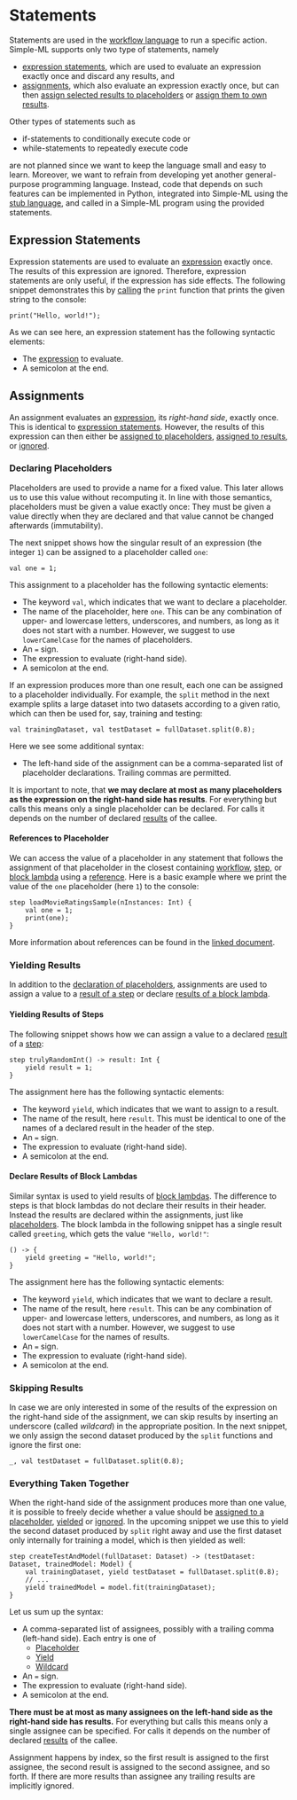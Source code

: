 # Statements

Statements are used in the [workflow language][workflow-language] to run a specific action. Simple-ML supports only two type of statements, namely
* [expression statements](#expression-statements), which are used to evaluate an expression exactly once and discard any results, and
* [assignments](#assignments), which also evaluate an expression exactly once, but can then [assign selected results to placeholders](#declaring-placeholders) or [assign them to own results](#yielding-results).

Other types of statements such as
* if-statements to conditionally execute code or
* while-statements to repeatedly execute code

are not planned since we want to keep the language small and easy to learn. Moreover, we want to refrain from developing yet another general-purpose programming language. Instead, code that depends on such features can be implemented in Python, integrated into Simple-ML using the [stub language][stub-language], and called in a Simple-ML program using the provided statements.

## Expression Statements

Expression statements are used to evaluate an [expression][expressions] exactly once. The results of this expression are ignored. Therefore, expression statements are only useful, if the expression has side effects. The following snippet demonstrates this by [calling][calls] the `print` function that prints the given string to the console:

```
print("Hello, world!");
```

As we can see here, an expression statement has the following syntactic elements:
* The [expression][expressions] to evaluate.
* A semicolon at the end.

## Assignments

An assignment evaluates an [expression][expressions], its _right-hand side_, exactly once. This is identical to [expression statements](#expression-statements). However, the results of this expression can then either be [assigned to placeholders](#declaring-placeholders), [assigned to results](#yielding-results), or [ignored](#skipping-results).

### Declaring Placeholders

Placeholders are used to provide a name for a fixed value. This later allows us to use this value without recomputing it. In line with those semantics, placeholders must be given a value exactly once: They must be given a value directly when they are declared and that value cannot be changed afterwards (immutability).

The next snippet shows how the singular result of an expression (the integer `1`) can be assigned to a placeholder called `one`:

```
val one = 1;
```

This assignment to a placeholder has the following syntactic elements:

* The keyword `val`, which indicates that we want to declare a placeholder.
* The name of the placeholder, here `one`. This can be any combination of upper- and lowercase letters, underscores, and numbers, as long as it does not start with a number. However, we suggest to use `lowerCamelCase` for the names of placeholders.
* An `=` sign.
* The expression to evaluate (right-hand side).
* A semicolon at the end.

If an expression produces more than one result, each one can be assigned to a placeholder individually. For example, the `split` method in the next example splits a large dataset into two datasets according to a given ratio, which can then be used for, say, training and testing:

```
val trainingDataset, val testDataset = fullDataset.split(0.8);
```

Here we see some additional syntax:

* The left-hand side of the assignment can be a comma-separated list of placeholder declarations. Trailing commas are permitted.

It is important to note, that **we may declare at most as many placeholders as the expression on the right-hand side has results**. For everything but calls this means only a single placeholder can be declared. For calls it depends on the number of declared [results][results] of the callee.

#### References to Placeholder

We can access the value of a placeholder in any statement that follows the assignment of that placeholder in the closest containing [workflow][workflows], [step][steps], or [block lambda][block-lambdas] using a [reference][references]. Here is a basic example where we print the value of the `one` placeholder (here `1`) to the console:

```
step loadMovieRatingsSample(nInstances: Int) {
    val one = 1;
    print(one);
}
```

More information about references can be found in the [linked document][references].

### Yielding Results

In addition to the [declaration of placeholders](#declaring-placeholders), assignments are used to assign a value to a [result of a step](#yielding-results-of-steps) or declare [results of a block lambda](#declare-results-of-block-lambdas).

#### Yielding Results of Steps

The following snippet shows how we can assign a value to a declared [result][results] of a [step][steps]:

```
step trulyRandomInt() -> result: Int {
    yield result = 1;
}
```

The assignment here has the following syntactic elements:
* The keyword `yield`, which indicates that we want to assign to a result.
* The name of the result, here `result`. This must be identical to one of the names of a declared result in the header of the step.
* An `=` sign.
* The expression to evaluate (right-hand side).
* A semicolon at the end.

#### Declare Results of Block Lambdas

Similar syntax is used to yield results of [block lambdas][block-lambdas]. The difference to steps is that block lambdas do not declare their results in their header. Instead the results are declared within the assignments, just like [placeholders](#declaring-placeholders). The block lambda in the following snippet has a single result called `greeting`, which gets the value `"Hello, world!"`:

```
() -> {
    yield greeting = "Hello, world!";
}
```

The assignment here has the following syntactic elements:
* The keyword `yield`, which indicates that we want to declare a result.
* The name of the result, here `result`. This can be any combination of upper- and lowercase letters, underscores, and numbers, as long as it does not start with a number. However, we suggest to use `lowerCamelCase` for the names of results.
* An `=` sign.
* The expression to evaluate (right-hand side).
* A semicolon at the end.

### Skipping Results

In case we are only interested in some of the results of the expression on the right-hand side of the assignment, we can skip results by inserting an underscore (called _wildcard_) in the appropriate position. In the next snippet, we only assign the second dataset produced by the `split` functions and ignore the first one:

```
_, val testDataset = fullDataset.split(0.8);
```

### Everything Taken Together

When the right-hand side of the assignment produces more than one value, it is possible to freely decide whether a value should be [assigned to a placeholder](#declaring-placeholders), [yielded](#yielding-results) or [ignored](#skipping-results). In the upcoming snippet we use this to yield the second dataset produced by `split` right away and use the first dataset only internally for training a model, which is then yielded as well:

```
step createTestAndModel(fullDataset: Dataset) -> (testDataset: Dataset, trainedModel: Model) {
    val trainingDataset, yield testDataset = fullDataset.split(0.8);
    // ...
    yield trainedModel = model.fit(trainingDataset);
}
```

Let us sum up the syntax:
* A comma-separated list of assignees, possibly with a trailing comma (left-hand side). Each entry is one of
  * [Placeholder](#declaring-placeholders)
  * [Yield](#yielding-results)
  * [Wildcard](#skipping-results)
* An `=` sign.
* The expression to evaluate (right-hand side).
* A semicolon at the end.


**There must be at most as many assignees on the left-hand side as the right-hand side has results.** For everything but calls this means only a single assignee can be specified. For calls it depends on the number of declared [results][results] of the callee.

Assignment happens by index, so the first result is assigned to the first assignee, the second result is assigned to the second assignee, and so forth. If there are more results than assignee any trailing results are implicitly ignored.


[results]: ../common/results.md
[stub-language]: ../stub-language/README.md
[workflow-language]: ./README.md
[expressions]: ./expressions.md
[block-lambdas]: ./expressions.md#block-lambdas
[calls]: ./expressions.md#calls
[references]: ./expressions.md#references
[steps]: ./steps.md
[workflows]: ./workflows.md
